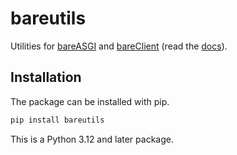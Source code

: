 # bareutils

Utilities for [bareASGI](https://github.com/rob-blackbourn/bareASGI)
and [bareClient](https://github.com/rob-blackbourn/bareClient)
(read the [docs](https://rob-blackbourn.github.io/bareUtils/)).

## Installation

The package can be installed with pip.

```bash
pip install bareutils
```

This is a Python 3.12 and later package.
